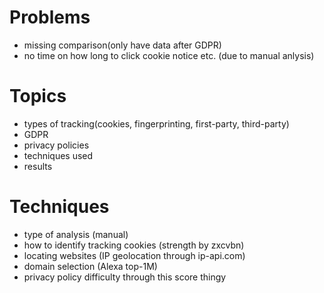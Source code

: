 # Problems

- missing comparison(only have data after GDPR)
- no time on how long to click cookie notice etc. (due to manual anlysis)

# Topics

- types of tracking(cookies, fingerprinting, first-party, third-party)
- GDPR
- privacy policies
- techniques used
- results

# Techniques

- type of analysis (manual)
- how to identify tracking cookies (strength by zxcvbn)
- locating websites (IP geolocation through ip-api.com)
- domain selection (Alexa top-1M)
- privacy policy difficulty through this score thingy

